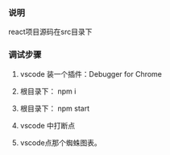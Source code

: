 ### 说明
react项目源码在src目录下

### 调试步骤
1. vscode 装一个插件：Debugger for Chrome

2. 根目录下： npm i

3. 根目录下： npm start

4. vscode 中打断点

5. vscode点那个蜘蛛图表。
